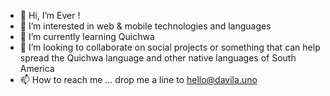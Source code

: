 - 👋 Hi, I’m  Ever !
- 👀 I’m interested in   web & mobile technologies and languages
- 🌱 I’m currently learning   Quichwa  
- 💞️ I’m looking to collaborate on   social projects or something that can help spread the Quichwa language and other native languages of South America
- 📫 How to reach me ... drop me a line to hello@davila.uno

<!---
everDavila/everDavila is a ✨ special ✨ repository because its `README.md` (this file) appears on your GitHub profile.
You can click the Preview link to take a look at your changes.
--->
